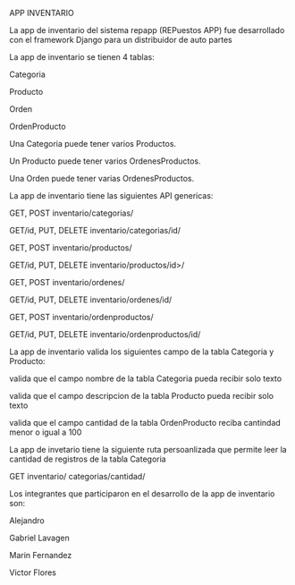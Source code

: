 APP INVENTARIO

La app de inventario del sistema repapp (REPuestos APP) fue desarrollado con el framework Django para un distribuidor de auto partes

La app de inventario se tienen 4 tablas:

Categoria

Producto

Orden

OrdenProducto

Una Categoria puede tener varios Productos.

Un Producto puede tener varios OrdenesProductos.

Una Orden puede tener varias OrdenesProductos.

La app de inventario tiene las siguientes API genericas:

GET, POST inventario/categorias/

GET/id, PUT, DELETE inventario/categorias/id/

GET, POST inventario/productos/

GET/id, PUT, DELETE inventario/productos/id>/

GET, POST inventario/ordenes/

GET/id, PUT, DELETE inventario/ordenes/id/

GET, POST inventario/ordenproductos/

GET/id, PUT, DELETE inventario/ordenproductos/id/

La app de inventario valida los siguientes campo de la tabla Categoria y Producto:

valida que el campo nombre de la tabla Categoria pueda recibir solo texto

valida que el campo descripcion de la tabla Producto pueda recibir solo texto

valida que el campo cantidad de la tabla OrdenProducto reciba cantindad menor o igual a 100

La app de invetario tiene la siguiente ruta persoanlizada que permite leer la cantidad de registros de la tabla Categoria

GET inventario/ categorias/cantidad/

Los integrantes que participaron en el desarrollo de la app de inventario son:

Alejandro

Gabriel Lavagen

Marin Fernandez

Victor Flores
